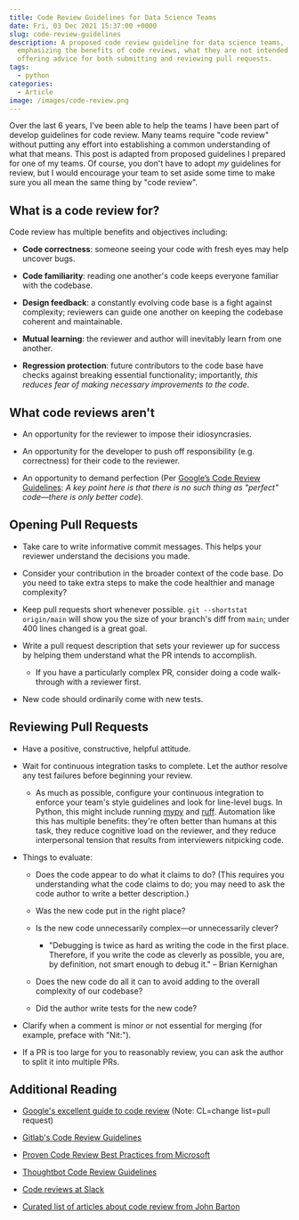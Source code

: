 ```yaml
---
title: Code Review Guidelines for Data Science Teams
date: Fri, 03 Dec 2021 15:37:00 +0000
slug: code-review-guidelines
description: A proposed code review guideline for data science teams,
  emphasizing the benefits of code reviews, what they are not intended for, and
  offering advice for both submitting and reviewing pull requests.
tags:
  - python
categories:
  - Article
image: /images/code-review.png
---
```

Over the last 6 years, I've been able to help the teams I have been part of
develop guidelines for code review. Many teams require "code review" without
putting any effort into establishing a common understanding of what that
means. This post is adapted from proposed guidelines I prepared for one of my
teams. Of course, you don't have to adopt _my_ guidelines for review, but I
would encourage your team to set aside some time to make sure you all mean the
same thing by "code review".

## What is a code review for?

Code review has multiple benefits and objectives including:

  * **Code correctness**: someone seeing your code with fresh eyes may help uncover bugs.

  * **Code familiarity**: reading one another's code keeps everyone familiar with the codebase.

  * **Design feedback**: a constantly evolving code base is a fight against complexity; reviewers can guide one another on keeping the codebase coherent and maintainable.

  * **Mutual learning**: the reviewer and author will inevitably learn from one another.

  * **Regression protection**: future contributors to the code base have checks against breaking essential functionality; importantly, _this reduces fear of making necessary improvements to the code_.

## What code reviews aren't

  * An opportunity for the reviewer to impose their idiosyncrasies.

  * An opportunity for the developer to push off responsibility (e.g. correctness) for their code to the reviewer.

  * An opportunity to demand perfection (Per [Google’s Code Review Guidelines](https://google.github.io/eng-practices/review/reviewer/standard.html): _A key point here is that there is no such thing as "perfect" code—there is only better code_).

## Opening Pull Requests

  * Take care to write informative commit messages. This helps your reviewer understand the decisions you made.

  * Consider your contribution in the broader context of the code base. Do you need to take extra steps to make the code healthier and manage complexity?

  * Keep pull requests short whenever possible. `git --shortstat origin/main` will show you the size of your branch's diff from `main`; under 400 lines changed is a great goal.

  * Write a pull request description that sets your reviewer up for success by helping them understand what the PR intends to accomplish.

    * If you have a particularly complex PR, consider doing a code walk-through with a reviewer first.
  * New code should ordinarily come with new tests.

## Reviewing Pull Requests

  * Have a positive, constructive, helpful attitude.

  * Wait for continuous integration tasks to complete. Let the author resolve any test failures before beginning your review.

    * As much as possible, configure your continuous integration to enforce your team's style guidelines and look for line-level bugs. In Python, this might include running [mypy](https://mypy-lang.org/) and [ruff](https://docs.astral.sh/ruff/). Automation like this has multiple benefits: they're often better than humans at this task, they reduce cognitive load on the reviewer, and they reduce interpersonal tension that results from interviewers nitpicking code.
  * Things to evaluate:

    * Does the code appear to do what it claims to do? (This requires you understanding what the code claims to do; you may need to ask the code author to write a better description.)

    * Was the new code put in the right place?

    * Is the new code unnecessarily complex—or unnecessarily clever?

      * "Debugging is twice as hard as writing the code in the first place. Therefore, if you write the code as cleverly as possible, you are, by definition, not smart enough to debug it." – Brian Kernighan
    * Does the new code do all it can to avoid adding to the overall complexity of our codebase?

    * Did the author write tests for the new code?

  * Clarify when a comment is minor or not essential for merging (for example, preface with "Nit:").

  * If a PR is too large for you to reasonably review, you can ask the author to split it into multiple PRs.

## Additional Reading

  * [Google's excellent guide to code review](https://google.github.io/eng-practices/review/reviewer/standard.html) (Note: CL=change list=pull request)

  * [Gitlab's Code Review Guidelines](https://docs.gitlab.com/ee/development/code_review.html)

  * [Proven Code Review Best Practices from Microsoft](https://www.michaelagreiler.com/code-review-best-practices/)

  * [Thoughtbot Code Review Guidelines](https://github.com/thoughtbot/guides/tree/master/code-review)

  * [Code reviews at Slack](https://slack.engineering/how-about-code-reviews/)

  * [Curated list of articles about code review from John Barton](https://github.com/joho/awesome-code-review/blob/master/readme.md)


